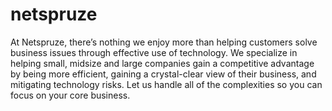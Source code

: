 # netspruze
At Netspruze, there’s nothing we enjoy more than helping customers solve business issues through effective use of technology. We specialize in helping small, midsize and large companies gain a competitive advantage by being more efficient, gaining a crystal-clear view of their business, and mitigating technology risks. Let us handle all of the complexities so you can focus on your core business.
